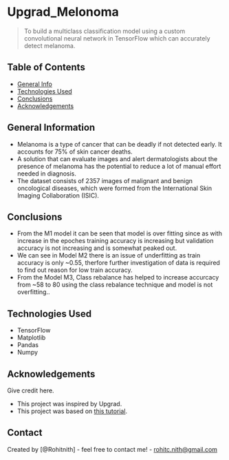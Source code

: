 # Upgrad_Melonoma
> To build a multiclass classification model using a custom convolutional neural network in TensorFlow which can accurately detect melanoma.

## Table of Contents
* [General Info](#general-information)
* [Technologies Used](#technologies-used)
* [Conclusions](#conclusions)
* [Acknowledgements](#acknowledgements)

<!-- You can include any other section that is pertinent to your problem -->

## General Information
- Melanoma is a type of cancer that can be deadly if not detected early. It accounts for 75% of skin cancer deaths. 
- A solution that can evaluate images and alert dermatologists about the presence of melanoma has the potential to reduce a lot of manual effort needed in diagnosis.
- The dataset consists of 2357 images of malignant and benign oncological diseases, which were formed from the International Skin Imaging Collaboration (ISIC).

<!-- You don't have to answer all the questions - just the ones relevant to your project. -->

## Conclusions
- From the M1 model it can be seen that model is over fitting since as with increase in the epoches training accuracy is increasing but validation accuracy is not increasing and is somewhat peaked out.
- We can see in Model M2 there is an issue of underfitting as train accuracy is only ~0.55, therfore further investigation of data is required to find out reason for low train accuracy.
- From the Model M3, Class rebalance has helped to increase accurcacy from ~58 to 80 using the class rebalance technique and model is not overfitting..



## Technologies Used
- TensorFlow 
- Matplotlib
- Pandas
- Numpy

<!-- As the libraries versions keep on changing, it is recommended to mention the version of library used in this project -->

## Acknowledgements
Give credit here.
- This project was inspired by Upgrad.
- This project was based on [this tutorial](https://learn.upgrad.com/course/1989/segment/24863/153448/470991/2438926).


## Contact
Created by [@Rohitnith] - feel free to contact me! - 
rohitc.nith@gmail.com

